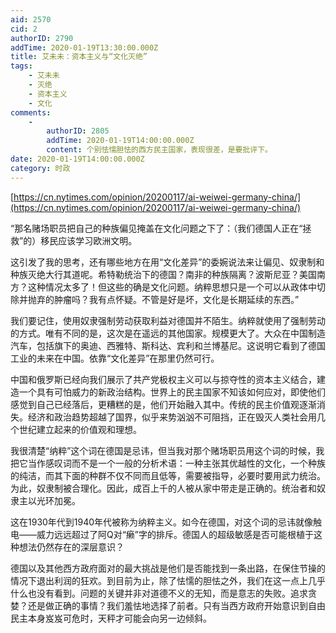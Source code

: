 ```yaml
---
aid: 2570
cid: 2
authorID: 2790
addTime: 2020-01-19T13:30:00.000Z
title: 艾未未：资本主义与“文化灭绝”
tags:
    - 艾未未
    - 灭绝
    - 资本主义
    - 文化
comments:
    -
        authorID: 2805
        addTime: 2020-01-19T14:00:00.000Z
        content: 个别怯懦胆怯的西方民主国家，表现很差，是要批评下。
date: 2020-01-19T14:00:00.000Z
category: 时政
---
```


[https://cn.nytimes.com/opinion/20200117/ai-weiwei-germany-china/](https://cn.nytimes.com/opinion/20200117/ai-weiwei-germany-china/)

“那名赌场职员把自己的种族偏见掩盖在文化问题之下了：（我们德国人正在“拯救”的）移民应该学习欧洲文明。

这引发了我的思考，还有哪些地方在用“文化差异”的委婉说法来让偏见、奴隶制和种族灭绝大行其道呢。希特勒统治下的德国？南非的种族隔离？波斯尼亚？美国南方？这种情况太多了！但这些的确是文化问题。纳粹思想只是一个可以从政体中切除并抛弃的肿瘤吗？我有点怀疑。不管是好是坏，文化是长期延续的东西。”

我们要记住，使用奴隶强制劳动获取利益对德国并不陌生。纳粹就使用了强制劳动的方式。唯有不同的是，这次是在遥远的其他国家。规模更大了。大众在中国制造汽车，包括旗下的奥迪、西雅特、斯科达、宾利和兰博基尼。这说明它看到了德国工业的未来在中国。依靠“文化差异”在那里仍然可行。

中国和俄罗斯已经向我们展示了共产党极权主义可以与掠夺性的资本主义结合，建造一个具有可怕威力的新政治结构。世界上的民主国家不知该如何应对，即使他们感觉到自己已经落后，更糟糕的是，他们开始融入其中。传统的民主价值观逐渐消失。经济和政治趋势超越了国界，似乎来势汹汹不可阻挡，正在毁灭人类社会用几个世纪建立起来的价值观和理想。

我很清楚“纳粹”这个词在德国是忌讳，但当我对那个赌场职员用这个词的时候，我把它当作感叹词而不是一个一般的分析术语：一种主张其优越性的文化，一个种族的纯洁，而其下面的种群不仅不同而且低等，需要被指导，必要时要用武力统治。为此，奴隶制被合理化。因此，成百上千的人被从家中带走是正确的。统治者和奴隶主以光环加冕。

这在1930年代到1940年代被称为纳粹主义。如今在德国，对这个词的忌讳就像触电——威力远远超过了阿Q对“癞”字的排斥。德国人的超级敏感是否可能根植于这种想法仍然存在的深层意识？

德国以及其他西方政府面对的最大挑战是他们是否能找到一条出路，在保住节操的情况下退出利润的狂欢。到目前为止，除了怯懦的胆怯之外，我们在这一点上几乎什么也没有看到。问题的关键并非对道德不义的无知，而是意志的失败。追求贪婪？还是做正确的事情？我们羞怯地选择了前者。只有当西方政府开始意识到自由民主本身岌岌可危时，天秤才可能会向另一边倾斜。
